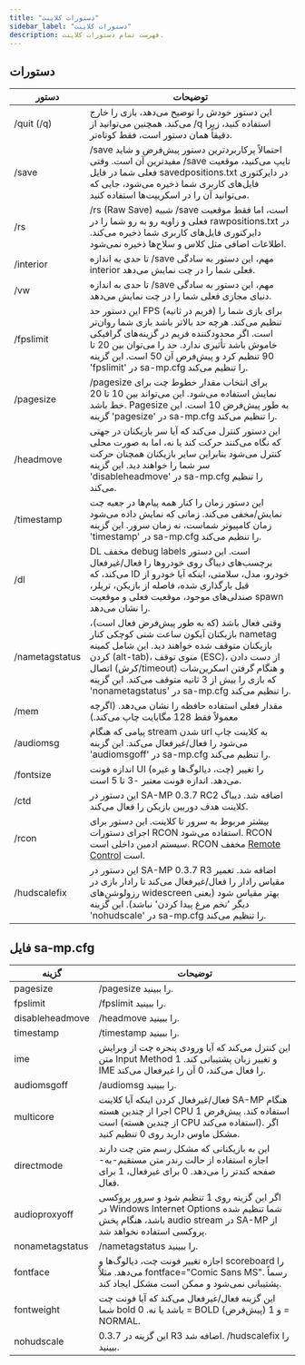 ```yaml
---
title: "دستورات کلاینت"
sidebar_label: "دستورات کلاینت"
description: فهرست تمام دستورات کلاینت.
---
```


## دستورات

| دستور        | توضیحات                                                                                                                                                                                                                                                                                                                            |
| -------------- | -------------------------------------------------------------------------------------------------------------------------------------------------------------------------------------------------------------------------------------------------------------------------------------------------------------------------------------- |
| /quit (/q)     | این دستور خودش را توضیح می‌دهد، بازی را خارج می‌کند. همچنین می‌توانید از /q استفاده کنید، زیرا دقیقاً همان دستور است، فقط کوتاه‌تر.                                                                                                                                                                                                                    |
| /save          | /save احتمالاً پرکاربردترین دستور پیش‌فرض و شاید مفیدترین آن است. وقتی /save تایپ می‌کنید، موقعیت فعلی شما در فایل savedpositions.txt در دایرکتوری فایل‌های کاربری شما ذخیره می‌شود، جایی که می‌توانید آن را در اسکریپت‌ها استفاده کنید.                                                                                               |
| /rs            | /rs (Raw Save) شبیه /save است، اما فقط موقعیت فعلی و زاویه رو به رو شما را در rawpositions.txt در دایرکتوری فایل‌های کاربری شما ذخیره می‌کند. اطلاعات اضافی مثل کلاس و سلاح‌ها ذخیره نمی‌شود.                                                                                                                                      |
| /interior      | تا حدی به اندازه /save مهم، این دستور به سادگی interior فعلی شما را در چت نمایش می‌دهد.                                                                                                                                                                                                                                              |
| /vw            | تا حدی به اندازه /save مهم، این دستور به سادگی دنیای مجازی فعلی شما را در چت نمایش می‌دهد.                                                                                                                                                                                                                                         |
| /fpslimit      | این دستور حد FPS (فریم در ثانیه) برای بازی شما را تنظیم می‌کند. هرچه حد بالاتر باشد بازی شما روان‌تر است. اگر محدودکننده فریم در گزینه‌های گرافیکی خاموش باشد تأثیری ندارد. حد را می‌توان بین 20 تا 90 تنظیم کرد و پیش‌فرض آن 50 است. این گزینه 'fpslimit' در sa-mp.cfg را تنظیم می‌کند.                                           |
| /pagesize      | /pagesize برای انتخاب مقدار خطوط چت برای نمایش استفاده می‌شود. این می‌تواند بین 10 تا 20 خط باشد. Pagesize به طور پیش‌فرض 10 است. این گزینه 'pagesize' در sa-mp.cfg را تنظیم می‌کند.                                                                                                                                                       |
| /headmove      | این دستور کنترل می‌کند که آیا سر بازیکنان در جهتی که نگاه می‌کنند حرکت کند یا نه، اما به صورت محلی کنترل می‌شود بنابراین سایر بازیکنان همچنان حرکت سر شما را خواهند دید. این گزینه 'disableheadmove' در sa-mp.cfg را تنظیم می‌کند.                                                                                                                   |
| /timestamp     | این دستور زمان را کنار همه پیام‌ها در جعبه چت نمایش/مخفی می‌کند. زمانی که نمایش داده می‌شود زمان کامپیوتر شماست، نه زمان سرور. این گزینه 'timestamp' در sa-mp.cfg را تنظیم می‌کند.                                                                                                                                           |
| /dl            | DL مخفف debug labels است. این دستور برچسب‌های دیباگ روی خودروها را فعال/غیرفعال می‌کند، که ID خودرو، مدل، سلامتی، اینکه آیا خودرو از قبل بارگذاری شده، فاصله از بازیکن، تریلر، صندلی‌های موجود، موقعیت فعلی و موقعیت spawn را نشان می‌دهد.                                                                                       |
| /nametagstatus | وقتی فعال باشد (که به طور پیش‌فرض فعال است)، بازیکنان آیکون ساعت شنی کوچکی کنار nametag بازیکنان متوقف شده خواهند دید. این شامل کمینه کردن (alt-tab)، منوی توقف (ESC)، از دست دادن اتصال (کرش/timeout) و هنگام گرفتن اسکرین‌شات که بازی را بیش از 3 ثانیه متوقف می‌کند. این گزینه 'nonametagstatus' در sa-mp.cfg را تنظیم می‌کند. |
| /mem           | مقدار فعلی استفاده حافظه را نشان می‌دهد. (اگرچه معمولاً فقط 128 مگابایت چاپ می‌کند.)                                                                                                                                                                                                                                                   |
| /audiomsg      | پیامی که هنگام stream شدن url به کلاینت چاپ می‌شود را فعال/غیرفعال می‌کند. این گزینه 'audiomsgoff' در sa-mp.cfg را تنظیم می‌کند.                                                                                                                                                                                                             |
| /fontsize      | اندازه فونت UI (چت، دیالوگ‌ها و غیره) را تغییر می‌دهد. اندازه فونت معتبر -3 تا 5 است.                                                                                                                                                                                                                                                       |
| /ctd           | این دستور در SA-MP 0.3.7 RC2 اضافه شد. دیباگ کلاینت هدف دوربین بازیکن را فعال می‌کند.                                                                                                                                                                                                                                                    |
| /rcon          | بیشتر مربوط به سرور تا کلاینت. این دستور برای اجرای دستورات RCON استفاده می‌شود. RCON سیستم ادمین داخلی است. RCON مخفف [Remote Control](../server/ControllingServer#using-rcon) است.                                                                                                                         |
| /hudscalefix   | این دستور در SA-MP 0.3.7 R3 اضافه شد. تعمیر مقیاس رادار را فعال/غیرفعال می‌کند تا رادار بازی در رزولوشن‌های widescreen بهتر مقیاس شود (یعنی دیگر 'تخم مرغ پیدا کردن' نباشد). این گزینه 'nohudscale' در sa-mp.cfg را تنظیم می‌کند.                                                                                                         |

## فایل sa-mp.cfg

| گزینه          | توضیحات                                                                                                                                                   |
| --------------- | ------------------------------------------------------------------------------------------------------------------------------------------------------------- |
| pagesize        | /pagesize را ببینید.                                                                                                                                                |
| fpslimit        | /fpslimit را ببینید.                                                                                                                                                |
| disableheadmove | /headmove را ببینید.                                                                                                                                                |
| timestamp       | /timestamp را ببینید.                                                                                                                                               |
| ime             | این کنترل می‌کند که آیا ورودی پنجره چت از ویرایش متن Input Method و تغییر زبان پشتیبانی کند. 1 IME را فعال می‌کند، 0 آن را غیرفعال می‌کند.                          |
| audiomsgoff     | /audiomsg را ببینید.                                                                                                                                                |
| multicore       | فعال/غیرفعال کردن اینکه آیا کلاینت SA-MP هنگام اجرا از چندین هسته CPU استفاده کند. پیش‌فرض 1 است (از چندین هسته CPU استفاده می‌کند). اگر مشکل ماوس دارید روی 0 تنظیم کنید.  |
| directmode      | این به بازیکنانی که مشکل رسم متن چت دارند اجازه استفاده از حالت رندر متن مستقیم-به-صفحه کندتر را می‌دهد. 0 برای غیرفعال، 1 برای فعال.                        |
| audioproxyoff   | اگر این گزینه روی 1 تنظیم شود و سرور پروکسی در Windows Internet Options شما تنظیم شده باشد، هنگام پخش audio stream در SA-MP از پروکسی استفاده نخواهد شد. |
| nonametagstatus | /nametagstatus را ببینید.                                                                                                                                           |
| fontface        | اجازه تغییر فونت چت، دیالوگ‌ها و scoreboard را می‌دهد. مثلاً fontface="Comic Sans MS". رسماً پشتیبانی نمی‌شود و ممکن است مشکل ایجاد کند.           |
| fontweight      | این گزینه فعال/غیرفعال می‌کند که آیا فونت چت شما bold باشد یا نه. 0 = BOLD (پیش‌فرض) و 1 = NORMAL.                                                                 |
| nohudscale      | این گزینه در 0.3.7 R3 اضافه شد. /hudscalefix را ببینید.                                                                                                          |
